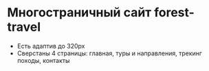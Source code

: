 # Многостраничный сайт forest-travel
+	Есть адаптив до 320px
+	Сверстаны 4 страницы: главная, туры и направления, трекинг походы, контакты


